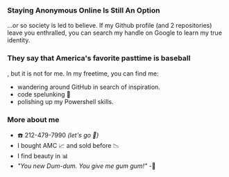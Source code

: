 ### Staying Anonymous Online Is Still An Option

...or so society is led to believe.  If my Github profile (and 2 repositories) leave you enthralled, you can search my handle on Google to learn my true identity. 

### They say that America's favorite pasttime is baseball

, but it is not for me. In my freetime, you can find me: 
 - wandering around GitHub in search of inspiration.
 - code spelunking :diving_mask:
 - polishing up my Powershell skills.

### More about me
- :phone: 212-479-7990 _(let's go :fishing_pole_and_fish:)_
- I bought AMC :chart_with_upwards_trend: and sold before :chart_with_downwards_trend:
- I find beauty in :bar_chart:
- _"You new Dum-dum.  You give me gum gum!"_ -:moyai: 
<!--
**Vertex-btb/Vertex-btb** is a ✨ _special_ ✨ repository because its `README.md` (this file) appears on your GitHub profile.

Here are some ideas to get you started:

- 🔭 I’m currently working on ...
- 🌱 I’m currently learning ...
- 👯 I’m looking to collaborate on ...
- 🤔 I’m looking for help with ...
- 💬 Ask me about ...
- 📫 How to reach me: ...
- 😄 Pronouns: ...
- ⚡ Fun fact: ...
-->
